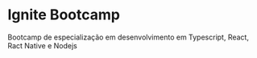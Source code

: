 # Ignite Bootcamp

Bootcamp de especialização em desenvolvimento em Typescript, React, Ract Native e Nodejs